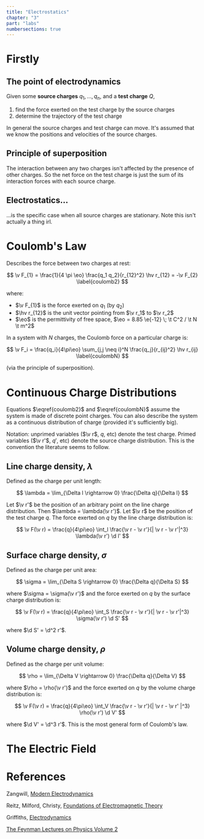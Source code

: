 ```yaml
---
title: "Electrostatics"
chapter: "3"
part: "labs"
numbersections: true
---
```


# Firstly 

## The point of electrodynamics

Given some **source charges** $q_1, ..., q_n$, and a **test charge** $Q$, 

1. find the force exerted on the test charge by the source charges
2. determine the trajectory of the test charge 

In general the source charges and test charge can move. It's assumed that we know the positions and velocities of the source charges. 

## Principle of superposition

The interaction between any two charges isn't affected by the presence of other charges. So the net force on the test charge is just the sum of its interaction forces with each source charge. 

## Electrostatics...

...is the specific case when all source charges are stationary. Note this isn't actually a thing irl.  

# Coulomb's Law

Describes the force between two charges at rest:

$$
\v F_{1} = \frac{1}{4 \pi \eo} \frac{q_1 q_2}{r_{12}^2} \hv r_{12} = -\v F_{2}
\label{coulomb2}
$$

where: 

- $\v F_{1}$ is the force exerted on $q_1$ (by $q_2$)
- $\hv r_{12}$ is the unit vector pointing from $\v r_1$ to $\v r_2$ 
- $\eo$ is the permittivity of free space, $\eo = 8.85 \e{-12} \; \t C^2 / \t N \t m^2$

In a system with $N$ charges, the Coulomb force on a particular charge is: 

$$
\v F_i = \frac{q_i}{4\pi\eo} \sum_{j,j \neq i}^N \frac{q_j}{r_{ij}^2} \hv r_{ij} 
\label{coulombN}
$$

(via the principle of superposition). 

# Continuous Charge Distributions

Equations $\eqref{coulomb2}$ and $\eqref{coulombN}$ assume the system is made of discrete point charges. You can also describe the system as a continuous distribution of charge (provided it's sufficiently big). 

Notation: unprimed variables ($\v r$, $q$, etc) denote the test charge. Primed variables ($\v r'$, $q'$, etc) denote the source charge distribution. This is the convention the literature seems to follow. 

## Line charge density, $\lambda$

Defined as the charge per unit length:

$$
\lambda = \lim_{\Delta l \rightarrow 0} \frac{\Delta q}{\Delta l}
$$

Let $\v r'$ be the position of an arbitrary point on the line charge distribution. Then $\lambda = \lambda(\v r')$. Let $\v r$ be the position of the test charge $q$. The force exerted on $q$ by the line charge distribution is:

$$
\v F(\v r) = \frac{q}{4\pi\eo} \int_l \frac{\v r - \v r'}{| \v r - \v r'|^3} \lambda(\v r') \d l'
$$

## Surface charge density, $\sigma$

Defined as the charge per unit area:

$$
\sigma = \lim_{\Delta S \rightarrow 0} \frac{\Delta q}{\Delta S}
$$

where $\sigma = \sigma(\v r')$ and the force exerted on $q$ by the surface charge distribution is:

$$
\v F(\v r) = \frac{q}{4\pi\eo} \int_S \frac{\v r - \v r'}{| \v r - \v r'|^3} \sigma(\v r') \d S'
$$

where $\d S' = \d^2 r'$. 

## Volume charge density, $\rho$

Defined as the charge per unit volume: 

$$
\rho = \lim_{\Delta V \rightarrow 0} \frac{\Delta q}{\Delta V}
$$

where $\rho = \rho(\v r')$ and the force exerted on $q$ by the volume charge distribution is:

$$
\v F(\v r) = \frac{q}{4\pi\eo} \int_V \frac{\v r - \v r'}{| \v r - \v r' |^3} \rho(\v r') \d V'
$$

where $\d V' = \d^3 r'$. This is the most general form of Coulomb's law. 

# The Electric Field



# References

Zangwill, [Modern Electrodynamics](https://www.cambridge.org/core/books/modern-electrodynamics/E5448C70CBF3651B2056F28EBF859AE9) 

Reitz, Milford, Christy, [Foundations of Electromagnetic Theory](https://www.pearson.com/us/higher-education/product/Reitz-Foundations-of-Electromagnetic-Theory-4th-Edition/9780201526240.html)

Griffiths, [Electrodynamics](https://www.pearson.com/uk/educators/higher-education-educators/program/Griffiths-Introduction-to-Electrodynamics-Pearson-New-International-Edition-4th-Edition/PGM1051459.html?tab=overview)

[The Feynman Lectures on Physics Volume 2](https://www.feynmanlectures.caltech.edu/II_toc.html) 
